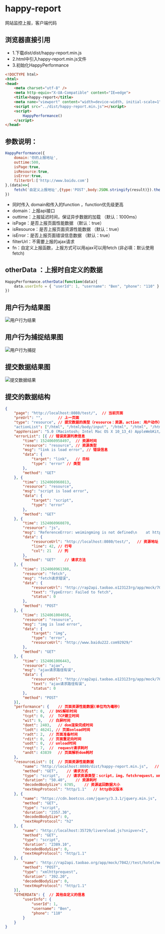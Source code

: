 # happy-report
网站监控上报，客户端代码

## 浏览器直接引用

- 1.下载dist/dist/happy-report.min.js
- 2.html中引入happy-report.min.js文件
- 3.初始化HappyPerformance

```html
<!DOCTYPE html>
<html>
<head>
    <meta charset="utf-8" />
    <meta http-equiv="X-UA-Compatible" content="IE=edge">
    <title>happy-report</title>
    <meta name="viewport" content="width=device-width, initial-scale=1">
    <script src="../dist/happy-report.min.js"></script>
    <script>
        HappyPerformance()
    </script>
</head>
```

## 参数说明：

```js
HappyPerformance({
    domain:'你的上报地址', 
    outtime:500,
    isPage:true,
    isResource:true,
    isError:true,
    filterUrl:['http://www.baidu.com']
},(data)=>{
	fetch('自定义上报地址',{type:'POST',body:JSON.stringify(result)}).then((data)=>{})
})
```

- 同时传入 domain和传入的function ，function优先级更高
- domain：上报api接口
- outtime：上报延迟时间，保证异步数据的加载 （默认：1000ms）
- isPage：是否上报页面性能数据 （默认：true）
- isResource：是否上报页面资源性能数据 （默认：true）
- isError：是否上报页面错误信息数据 （默认：true）
- filterUrl：不需要上报的ajax请求
- fn：自定义上报函数，上报方式可以用ajax可以用fetch (非必填：默认使用fetch)

## otherData  ：上报时自定义的数据

```js
HappyPerformance.otherData(function(data){
    data.userInfo = { "userId": 1, "username": "Ben", "phone": "110" }
})
```

## 用户行为结果图
![用户行为结果](https://github.com/cilla123/happy-report/blob/master/assets/%E7%94%A8%E6%88%B7%E8%A1%8C%E4%B8%BA.png?raw=true)

## 用户行为捕捉结果图
![用户行为捕捉](https://github.com/cilla123/happy-report/blob/master/assets/%E7%94%A8%E6%88%B7%E8%A1%8C%E4%B8%BA%E6%8D%95%E6%8D%89.png?raw=true)

## 提交数据结果图
![提交数据结果](https://github.com/cilla123/happy-report/blob/master/assets/%E7%BB%93%E6%9E%9C.jpeg?raw=true)


## 提交的数据结构

```json
{
	"page": "http://localhost:8080/test/",  // 当前页面
	"preUrl": "",       // 上一页面
	"type": "resource",	// 提交数据的类型（resource：资源，action: 用户动作）
	"actionList": ["/html", "/html/body/input", "/html", "/html", "/html/body", "/html/body/button[2]"],		// 用户操作流程，xpath
	"appVersion": "5.0 (Macintosh; Intel Mac OS X 10_13_4) AppleWebKit/537.36 (KHTML, like Gecko) Chrome/65.0.3325.181 Safari/537.36", // 当前浏览器信息
	"errorList": [{ // 错误资源列表信息
		"time": 1524060958497,  // 资源时间
		"resource": "resource", // 资源类型
		"msg": "link is load error", // 错误信息
		"data": {
			"target": "link",   // 目标
			"type": "error" // 类型
		},
		"method": "GET"
	}, {
		"time": 1524060960813,
		"resource": "resource",
		"msg": "script is load error",
		"data": {
			"target": "script",
			"type": "error"
		},
		"method": "GET"
	}, {
        "time": 1524060960870,
		"resource": "js",
		"msg": "ReferenceError: weimingming is not defined\n    at http://localhost:8080/test/:42:21",
		"data": {
			"resourceUrl": "http://localhost:8080/test/",   // 资源地址
			"line": 42, // 行号
			"col": 21   // 列
		},
		"method": "GET"    // 请求方法
	}, {
		"time": 1524060961308,
		"resource": "fetch",
		"msg": "fetch请求错误",
		"data": {
			"resourceUrl": "http://rap2api.taobao.o123123rg/app/mock/7042//test/hotel/meizho",
			"text": "TypeError: Failed to fetch",
			"status": 0
		},
		"method": "POST"
	}, {
		"time": 1524061004656,
		"resource": "resource",
		"msg": "img is load error",
		"data": {
			"target": "img",
			"type": "error",
			"resourceUrl": "http://www.baidu222.com92929/"
		},
		"method": "GET"
	}, {
		"time": 1524061006443,
		"resource": "ajax",
		"msg": "ajax请求路径有误",
		"data": {
			"resourceUrl": "http://rap2api.taobao.o123123rg/app/mock/7042//test/hotel/meizho",
			"text": "ajax请求路径有误",
			"status": 0
		},
		"method": "POST"
	}],
	"performance": {    // 页面资源性能数据(单位均为毫秒)
		"dnst": 0,  // DNS解析时间
		"tcpt": 0,  // 	TCP建立时间
		"wit": 9,   // 白屏时间
		"domt": 2403,   // dom渲染完成时间
		"lodt": 46241, // 页面onload时间
		"radt": 2,  // 页面准备时间
		"rdit": 0,  // 页面重定向时间
		"uodt": 0,  // unload时间
		"reqt": 7,  // 	request请求耗时
		"andt": 43839   // 页面解析dom耗时
	},
	"resourceList": [{  // 页面资源性能数据
		"name": "http://localhost:8080/dist/happy-report.min.js",   // 请求资源路径
		"method": "GET",    // 请求方式
		"type": "script",   // 请求资源类型：script，img，fetchrequest，xmlhttprequest，other
		"duration": "50.40",    // 资源耗时
		"decodedBodySize": 6705,    // 资源返回数据大小
		"nextHopProtocol": "http/1.1"   // http协议版本
	}, {
		"name": "https://cdn.bootcss.com/jquery/3.3.1/jquery.min.js",
		"method": "GET",
		"type": "script",
		"duration": "2357.30",
		"decodedBodySize": 0,
		"nextHopProtocol": "h2"
	}, {
		"name": "http://localhost:35729/livereload.js?snipver=1",
		"method": "GET",
		"type": "script",
		"duration": "2389.10",
		"decodedBodySize": 0,
		"nextHopProtocol": "http/1.1"
	}, {
		"name": "http://rap2api.taobao.org/app/mock/7042//test/hotel/meizhou",
		"method": "POST",
		"type": "xmlhttprequest",
		"duration": "392.20",
		"decodedBodySize": 0,
		"nextHopProtocol": "http/1.1"
	}],
	"OTHERDATA": {  // 其他自定义的信息
		"userInfo": {
			"userId": 1,
			"username": "Ben",
			"phone": "110"
		}
	}
}
```
